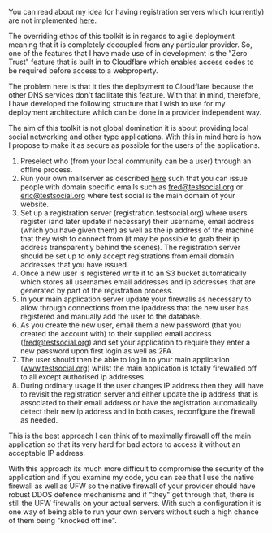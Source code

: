 You can read about my idea for having registration servers which (currently) are not implemented [here](https://github.com/agile-deployer/agile-infrastructure-build-client-scripts/blob/master/doco/AgileToolkitDeployment/RegistrationServer.md).

The overriding ethos of this toolkit is in regards to agile deployment meaning that it is completely decoupled from any particular provider. 
So, one of the features that I have made use of in development is the "Zero Trust" feature that is built in to Cloudflare which enables access codes to be required before access to a webproperty.

The problem here is that it ties the deployment to Cloudflare because the other DNS services don't facilitate this feature. 
With that in mind, therefore, I have developed the following structure that I wish to use for my deployment architecture which can be done in a provider independent way.

The aim of this toolkit is not global domination it is about providing local social networking and other type applications. With this in mind here is how I propose to make it as secure as possible for the users of the applications.

1. Preselect who (from your local community can be a user) through an offline process.
2. Run your own mailserver as described [here](https://github.com/agile-deployer/agile-infrastructure-build-client-scripts/blob/master/doco/AgileToolkitDeployment/RollYourOwnMailserver.md) such that you can issue people with domain specific emails such as fred@testsocial.org or eric@testsocial.org where test social is the main domain of your website. 
3. Set up a registration server (registration.testsocial.org) where users register (and later update if necessary) their username, email address (which you have given them) as well as the ip address of the machine that they wish to connect from (it may be possible to grab their ip address transparently behind the scenes). The registration server should be set up to only accept registrations from email domain addresses that you have issued.
4. Once a new user is registered write it to an S3 bucket automatically which stores all usernames email addresses and ip addresses that are generated by part of the registration process.
5. In your main application server update your firewalls as necessary to allow through connections from the ipaddress that the new user has registered and manually add the user to the database.
6. As you create the new user, email them a new password (that you created the account with) to their supplied email address (fred@testsocial.org) and set your application to require they enter a new password upon first login as well as 2FA.
7. The user should then be able to log in to your main application (www.testsocial.org) whilst the main application is totally firewalled off to all except authorised ip addresses.
8. During ordinary usage if the user changes IP address then they will have to revisit the registration server and either update the ip address that is associated to their email address or have the registration automatically detect their new ip address and in both cases, reconfigure the firewall as needed.

This is the best approach I can think of to maximally firewall off the main application so that its very hard for bad actors to access it without an acceptable IP address.  

With this approach its much more difficult to compromise the security of the application and if you examine my code, you can see that I use the native firewall as well as UFW so the native firewall of your provider should have robust DDOS defence mechanisms and if "they" get through that, there is still the UFW firewalls on your actual servers. With such a configuration it is one way of being able to run your own servers without such a high chance of them being "knocked offline". 
